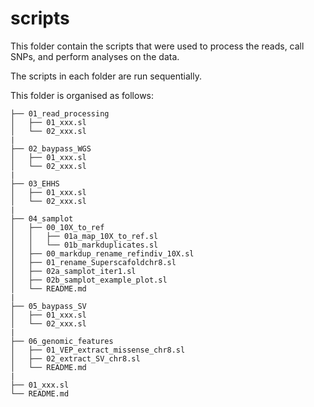 # scripts

This folder contain the scripts that were used to process the reads, call SNPs, and perform analyses on the data.

The scripts in each folder are run sequentially. 

This folder is organised as follows:

```
├── 01_read_processing
│   ├── 01_xxx.sl
│   └── 02_xxx.sl
|
├── 02_baypass_WGS
│   ├── 01_xxx.sl
│   └── 02_xxx.sl
|
├── 03_EHHS
│   ├── 01_xxx.sl
│   └── 02_xxx.sl
|
├── 04_samplot
│   ├── 00_10X_to_ref
│   │   ├── 01a_map_10X_to_ref.sl
│   │   └── 01b_markduplicates.sl
│   ├── 00_markdup_rename_refindiv_10X.sl
│   ├── 01_rename_Superscafoldchr8.sl
│   ├── 02a_samplot_iter1.sl
│   ├── 02b_samplot_example_plot.sl
│   └── README.md
|
├── 05_baypass_SV
│   ├── 01_xxx.sl
│   └── 02_xxx.sl
|
├── 06_genomic_features
│   ├── 01_VEP_extract_missense_chr8.sl
│   ├── 02_extract_SV_chr8.sl
│   └── README.md
|
├── 01_xxx.sl
└── README.md
```
